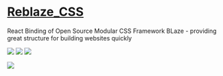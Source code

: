 # <a href="">Reblaze_CSS</a>

React Binding of Open Source Modular CSS Framework BLaze - providing great structure for building websites quickly

<a href="https://www.npmjs.com/package/react-blaze"><img src="https://img.shields.io/npm/v/react-blaze.svg?style=flat-square"></a>
<a href="https://www.npmjs.com/package/react-blaze"><img src="https://img.shields.io/npm/dm/react-blaze.svg?style=flat-square"></a>
<a href="https://github.com/BetterUI/Reblaze/blob/master/LICENSE"><img src="https://img.shields.io/badge/licence-MIT-000000.svg?style=flat-square"></a>

<a href="https://gitter.im/BetterUI/Reblaze"><img src="https://img.shields.io/gitter/room/BetterUI/Reblaze.svg?style=flat-square&maxAge=2592000"></a>
